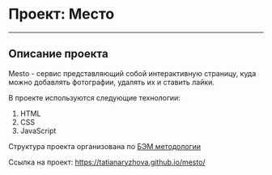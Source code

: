 # Проект: Место
_______
## Описание проекта

Mesto - сервис представляющий собой интерактивную страницу, куда можно добавлять фотографии, удалять их и ставить лайки.

В проекте используются следующие технологии:
1. HTML
2. CSS
3. JavaScript

Структура проекта организована по [БЭМ методологии](https://ru.bem.info/methodology/)

Ссылка на проект: https://tatianaryzhova.github.io/mesto/
